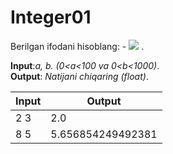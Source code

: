 # Integer01

Berilgan ifodani hisoblang: - <img src="https://latex.codecogs.com/gif.latex?\sqrt{\sqrt{(a^{3}-b^{3})+(a^{3}+b^{3})}}" /> .


**Input**:*a, b. (0<a<100 va 0<b<1000)*.\
**Output**: *Natijani chiqaring (float)*.

|   **Input**   |   **Output**    |
|---------------|-----------------|
|2  3           |2.0              |
|8  5           |5.656854249492381|
